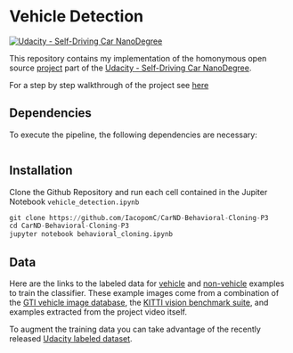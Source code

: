 # **Vehicle Detection**
[![Udacity - Self-Driving Car NanoDegree](https://s3.amazonaws.com/udacity-sdc/github/shield-carnd.svg)](http://www.udacity.com/drive)

This repository contains my implementation of the homonymous open source [project](https://github.com/udacity/CarND-Vehicle-Detection) part of the [Udacity - Self-Driving Car NanoDegree](http://www.udacity.com/drive).

For a step by step walkthrough of the project see [here](https://iacopomc.github.io/projects/2020-08-10-vehicle-detection-project/)

Dependencies
---
To execute the pipeline, the following dependencies are necessary:

```python
```

Installation
---
Clone the Github Repository and run each cell contained in the Jupiter Notebook `vehicle_detection.ipynb`

```python
git clone https://github.com/IacopomC/CarND-Behavioral-Cloning-P3
cd CarND-Behavioral-Cloning-P3
jupyter notebook behavioral_cloning.ipynb
```

Data
---

Here are the links to the labeled data for [vehicle](https://s3.amazonaws.com/udacity-sdc/Vehicle_Tracking/vehicles.zip) and [non-vehicle](https://s3.amazonaws.com/udacity-sdc/Vehicle_Tracking/non-vehicles.zip) examples to train the classifier. These example images come from a combination of the [GTI vehicle image database](http://www.gti.ssr.upm.es/data/Vehicle_database.html), the [KITTI vision benchmark suite](http://www.cvlibs.net/datasets/kitti/), and examples extracted from the project video itself.

To augment the training data you can take advantage of the recently released [Udacity labeled dataset](https://github.com/udacity/self-driving-car/tree/master/annotations).
